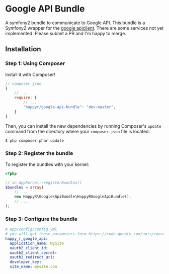 Google API Bundle
=================

A symfony2 bundle to communicate to Google API. This bundle is a Symfony2 wrapper for the [google apiclient][1].
There are some services not yet implemented. Please submit a PR and I'm happy to merge.



Installation
------------

### Step 1: Using Composer

Install it with Composer!

```js
// composer.json
{
    // ...
    require: {
        // ...
        "happyr/google-api-bundle": "dev-master",
    }
}
```

Then, you can install the new dependencies by running Composer's ``update``
command from the directory where your ``composer.json`` file is located:

```bash
$ php composer.phar update
```

### Step 2: Register the bundle

To register the bundles with your kernel:

```php
<?php

// in AppKernel::registerBundles()
$bundles = array(
    // ...
    new HappyR\Google\ApiBundle\HappyRGoogleApiBundle(),
    // ...
);
```

### Step 3: Configure the bundle

``` yaml
# app/config/config.yml
# you will get these parameters form https://code.google.com/apis/console/"
happy_r_google_api:
  application_name: MySite
  oauth2_client_id: 
  oauth2_client_secret: 
  oauth2_redirect_uri: 
  developer_key: 
  site_name: mysite.com
```


[1]: https://github.com/google/google-api-php-client
